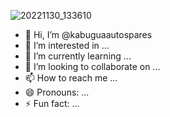 ![20221130_133610](https://github.com/kabuguaautospares/kabuguaautospares/assets/166071560/05a90464-e973-4863-aafc-b042ec46f5ef)
- 👋 Hi, I’m @kabuguaautospares
- 👀 I’m interested in ...
- 🌱 I’m currently learning ...
- 💞️ I’m looking to collaborate on ...
- 📫 How to reach me ...
- 😄 Pronouns: ...
- ⚡ Fun fact: ...

<!---
kabuguaautospares/kabuguaautospares is a ✨ special ✨ repository because its `README.md` (this file) appears on your GitHub profile.
You can click the Preview link to take a look at your changes.
--->
